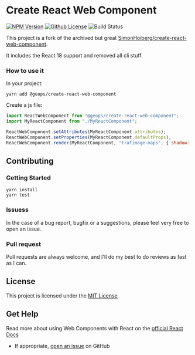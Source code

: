 # Create React Web Component

[![NPM Version](https://img.shields.io/npm/v/@geops/create-react-web-component.svg)](https://www.npmjs.com/package/@geops/create-react-web-component)
[![Github License](https://img.shields.io/github/license/Silind/create-react-web-component)](https://github.com/Silind-Software/create-react-web-component/blob/master/LICENSE)
![Build Status](https://github.com/oterral/create-react-web-component/workflows/build/badge.svg)

This project is a fork of the archived but great [SimonHoiberg/create-react-web-component](https://github.com/SimonHoiberg/create-react-web-component).

It includes the React 18 support and removed all cli stuff.

### How to use it

In your project:

```console
yarn add @geops/create-react-web-component
```

Create a js file:

```js
import ReactWebComponent from "@geops/create-react-web-component";
import MyReactComponent from "./MyReactComponent";

ReactWebComponent.setAttributes(MyReactComponent.attributes);
ReactWebComponent.setProperties(MyReactComponent.defaultProps);
ReactWebComponent.render(MyReactComponent, "trafimage-maps", { shadow: false });
```

## Contributing

### Getting Started

```console
yarn install
yarn test
```

### Issuess

In the case of a bug report, bugfix or a suggestions, please feel very free to open an issue.

### Pull request

Pull requests are always welcome, and I'll do my best to do reviews as fast as I can.

## License

This project is licensed under the [MIT License](https://github.com/Silind-Software/create-react-web-component/blob/master/LICENSE)

## Get Help

Read more about using Web Components with React on the [official React Docs](https://reactjs.org/docs/web-components.html)

- If appropriate, [open an issue](https://github.com/oterral/create-react-web-component/issues/new) on GitHub
